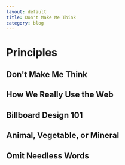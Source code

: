 ```yaml
---
layout: default
title: Don't Make Me Think
category: blog
---
```


# Principles
## Don't Make Me Think
## How We Really Use the Web
## Billboard Design 101
## Animal, Vegetable, or Mineral
## Omit Needless Words
